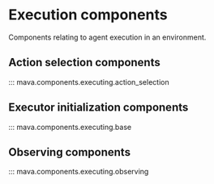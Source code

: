 # Execution components



Components relating to agent execution in an environment.

## Action selection components
::: mava.components.executing.action_selection

## Executor initialization components
::: mava.components.executing.base

## Observing components
::: mava.components.executing.observing
